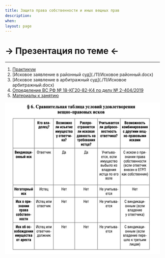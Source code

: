 ```yaml
---
title: Защита права собственности и иных вещных прав
description:
when:
layout: page
---
```


# &rarr; <a id="goToPresentation" target="_blank">Презентация по теме</a> &larr;

<hr />

1. [Практикум](./11/практикум.pdf)
2. [Исковое заявление в районный суд](./11/Исковое районный.docx)
3. [Исковое заявление в арбитражный суд](./11/Исковое арбитражный.docx)
4. [Определение ВС РФ № 18-КГ20-82-К4 по делу № 2-404/2019](./11/document.pdf)
5. [Материалы к занятию](./11/Test.pdf)

![](./vQKjaeX61tU.jpg)
